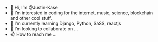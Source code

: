 - 👋 Hi, I’m @Justin-Kase
- 👀 I’m interested in coding for the internet, music, science, blockchain and other cool stuff. 
- 🌱 I’m currently learning Django, Python, SaSS, reactjs
- 💞️ I’m looking to collaborate on ...
- 📫 How to reach me ...

<!---
Justin-Kase/Justin-Kase is a ✨ special ✨ repository because its `README.md` (this file) appears on your GitHub profile.
You can click the Preview link to take a look at your changes.
--->
